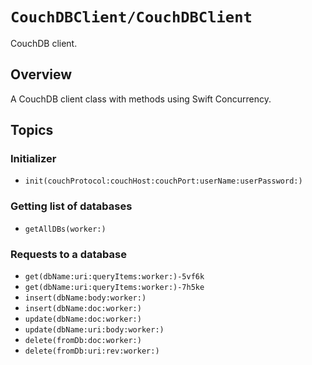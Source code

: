 # ``CouchDBClient/CouchDBClient``

CouchDB client.

## Overview

A CouchDB client class with methods using Swift Concurrency.

## Topics

### Initializer
- ``init(couchProtocol:couchHost:couchPort:userName:userPassword:)``

### Getting list of databases
- ``getAllDBs(worker:)``

### Requests to a database
- ``get(dbName:uri:queryItems:worker:)-5vf6k``
- ``get(dbName:uri:queryItems:worker:)-7h5ke``
- ``insert(dbName:body:worker:)``
- ``insert(dbName:doc:worker:)``
- ``update(dbName:doc:worker:)``
- ``update(dbName:uri:body:worker:)``
- ``delete(fromDb:doc:worker:)``
- ``delete(fromDb:uri:rev:worker:)``
